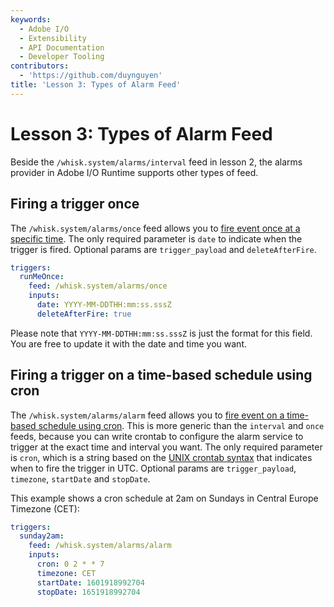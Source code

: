 ```yaml
---
keywords:
  - Adobe I/O
  - Extensibility
  - API Documentation
  - Developer Tooling
contributors:
  - 'https://github.com/duynguyen'
title: 'Lesson 3: Types of Alarm Feed'
---
```


# Lesson 3: Types of Alarm Feed

Beside the `/whisk.system/alarms/interval` feed in lesson 2, the alarms provider in Adobe I/O Runtime supports other types of feed.

## Firing a trigger once

The `/whisk.system/alarms/once` feed allows you to [fire event once at a specific time](https://github.com/apache/openwhisk-package-alarms#firing-a-trigger-event-once). The only required parameter is `date` to indicate when the trigger is fired. Optional params are `trigger_payload` and `deleteAfterFire`.

```yaml
triggers:
  runMeOnce:
    feed: /whisk.system/alarms/once
    inputs: 
      date: YYYY-MM-DDTHH:mm:ss.sssZ
      deleteAfterFire: true
```

Please note that `YYYY-MM-DDTHH:mm:ss.sssZ` is just the format for this field. You are free to update it with the date and time you want.

## Firing a trigger on a time-based schedule using cron

The `/whisk.system/alarms/alarm` feed allows you to [fire event on a time-based schedule using cron](https://github.com/apache/openwhisk-package-alarms#firing-a-trigger-on-a-time-based-schedule-using-cron). This is more generic than the `interval` and `once` feeds, because you can write crontab to configure the alarm service to trigger at the exact time and interval you want. The only required parameter is `cron`, which is a string based on the [UNIX crontab syntax](http://crontab.org) that indicates when to fire the trigger in UTC. Optional params are `trigger_payload`, `timezone`, `startDate` and `stopDate`. 

This example shows a cron schedule at 2am on Sundays in Central Europe Timezone (CET):

```yaml
triggers:
  sunday2am:
    feed: /whisk.system/alarms/alarm
    inputs: 
      cron: 0 2 * * 7
      timezone: CET
      startDate: 1601918992704
      stopDate: 1651918992704
```

